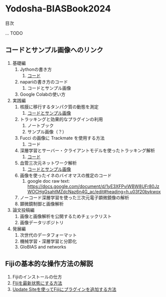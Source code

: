 # Yodosha-BIASBook2024

目次

... TODO

## コードとサンプル画像へのリンク

1. 基礎編
   1. Jythonの書き方
      1. [コード](miura/JythonBasics)
   2. napariの書き方のコード
      1. コードとサンプル画像
   3. Google Colabの使い方
2. 実践編
   1. 核膜に移行するタンパク質の動態を測定
      1. [コードとサンプル画像](miura/module_Nucleus)
   2. トラッキングと効果的なプラグインの利用
      1. ノートブック
      2. サンプル画像（？）
   3. Fucci の画像に Trackmate を使用する方法
      1. コード
   4. 深層学習とサーバー・クライアントモデルを使ったトラッキング解析
      1. [コード](module_Mastodon)
   5. 血管三次元ネットワーク解析
      1. [コードとサンプル画像](miura/module_bloodVessels)
   6. 画像を使ったイネのバイオマスの推定のコード
      1. google doc raw text: <https://docs.google.com/document/d/1yE3XFPviWBW8UFr80JzWOCHgGsahtMZdcNaz6n4G_ac/edit#heading=h.u03f20bykwox>
   7. ノーコード深層学習を使った三次元電子顕微鏡像の解析
   8. 顕微鏡制御と画像解析
3. 論文投稿編
   1. 画像と画像解析を公開するためチェックリスト
   2. 画像データリポジトリ
4. 発展編
   1. 次世代のデータフォーマット
   2. 機械学習・深層学習と分節化
   3. GloBIAS and networks



## Fijiの基本的な操作方法の解説

1. Fijiのインストールの仕方
2. [FIjiを最新状態にする方法](instructions/UpdatingFiji.md)
3. [Update Siteを使ってFijiにプラグインを追加する方法](instructions/UpdatingFiji.md)


